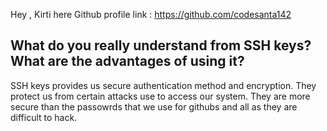 Hey , Kirti here
Github profile link : https://github.com/codesanta142

## What do you really understand from SSH keys? What are the advantages of using it?

SSH keys provides us secure authentication method and encryption.
They protect us from certain attacks use to access our system.
They are more secure than the passowrds that we use for githubs and all as they are difficult to hack.